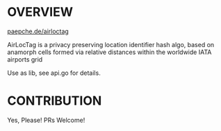 # OVERVIEW

[paepche.de/airloctag](https://paepcke.de/airloctag)

AirLocTag is a privacy preserving location identifier hash algo,
based on anamorph cells formed via relative distances within the 
worldwide IATA airports grid

Use as lib, see api.go for details.

# CONTRIBUTION

Yes, Please! PRs Welcome! 
